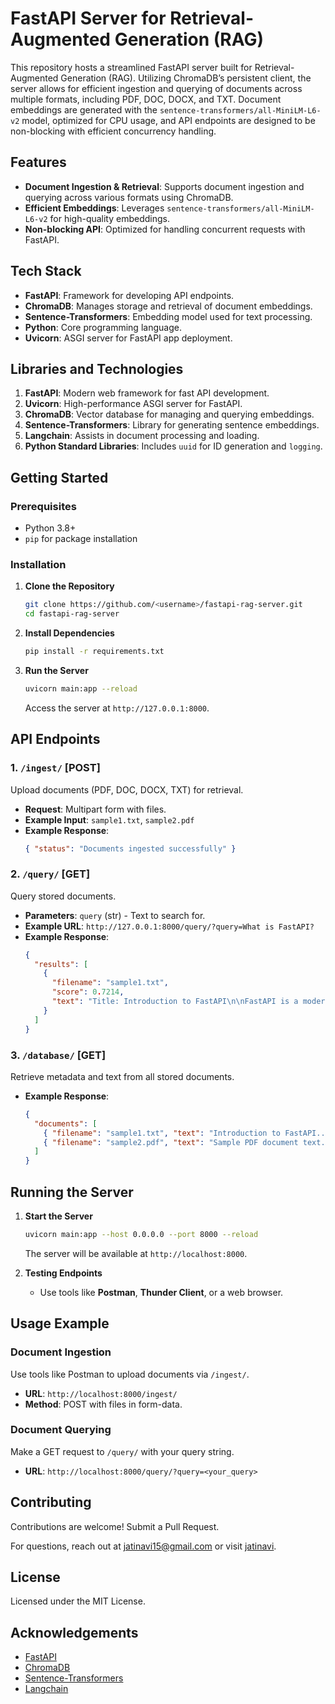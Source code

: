 
# FastAPI Server for Retrieval-Augmented Generation (RAG)

This repository hosts a streamlined FastAPI server built for Retrieval-Augmented Generation (RAG). Utilizing ChromaDB’s persistent client, the server allows for efficient ingestion and querying of documents across multiple formats, including PDF, DOC, DOCX, and TXT. Document embeddings are generated with the `sentence-transformers/all-MiniLM-L6-v2` model, optimized for CPU usage, and API endpoints are designed to be non-blocking with efficient concurrency handling.

## Features
- **Document Ingestion & Retrieval**: Supports document ingestion and querying across various formats using ChromaDB.
- **Efficient Embeddings**: Leverages `sentence-transformers/all-MiniLM-L6-v2` for high-quality embeddings.
- **Non-blocking API**: Optimized for handling concurrent requests with FastAPI.

## Tech Stack
- **FastAPI**: Framework for developing API endpoints.
- **ChromaDB**: Manages storage and retrieval of document embeddings.
- **Sentence-Transformers**: Embedding model used for text processing.
- **Python**: Core programming language.
- **Uvicorn**: ASGI server for FastAPI app deployment.

## Libraries and Technologies
1. **FastAPI**: Modern web framework for fast API development.
2. **Uvicorn**: High-performance ASGI server for FastAPI.
3. **ChromaDB**: Vector database for managing and querying embeddings.
4. **Sentence-Transformers**: Library for generating sentence embeddings.
5. **Langchain**: Assists in document processing and loading.
6. **Python Standard Libraries**: Includes `uuid` for ID generation and `logging`.

## Getting Started
### Prerequisites
- Python 3.8+
- `pip` for package installation

### Installation
1. **Clone the Repository**
   ```sh
   git clone https://github.com/<username>/fastapi-rag-server.git
   cd fastapi-rag-server
   ```

2. **Install Dependencies**
   ```sh
   pip install -r requirements.txt
   ```

3. **Run the Server**
   ```sh
   uvicorn main:app --reload
   ```
   Access the server at `http://127.0.0.1:8000`.

## API Endpoints
### 1. `/ingest/` [POST]
Upload documents (PDF, DOC, DOCX, TXT) for retrieval.
- **Request**: Multipart form with files.
- **Example Input**: `sample1.txt`, `sample2.pdf`
- **Example Response**:
  ```json
  { "status": "Documents ingested successfully" }
  ```

### 2. `/query/` [GET]
Query stored documents.
- **Parameters**: `query` (str) - Text to search for.
- **Example URL**: `http://127.0.0.1:8000/query/?query=What is FastAPI?`
- **Example Response**:
  ```json
  {
    "results": [
      {
        "filename": "sample1.txt",
        "score": 0.7214,
        "text": "Title: Introduction to FastAPI\n\nFastAPI is a modern, fast (high-performance), web framework..."
      }
    ]
  }
  ```

### 3. `/database/` [GET]
Retrieve metadata and text from all stored documents.
- **Example Response**:
  ```json
  {
    "documents": [
      { "filename": "sample1.txt", "text": "Introduction to FastAPI..." },
      { "filename": "sample2.pdf", "text": "Sample PDF document text..." }
    ]
  }
  ```

## Running the Server
1. **Start the Server**
   ```sh
   uvicorn main:app --host 0.0.0.0 --port 8000 --reload
   ```
   The server will be available at `http://localhost:8000`.

2. **Testing Endpoints**
   - Use tools like **Postman**, **Thunder Client**, or a web browser.

## Usage Example
### Document Ingestion
Use tools like Postman to upload documents via `/ingest/`.
- **URL**: `http://localhost:8000/ingest/`
- **Method**: POST with files in form-data.

### Document Querying
Make a GET request to `/query/` with your query string.
- **URL**: `http://localhost:8000/query/?query=<your_query>`

## Contributing
Contributions are welcome! Submit a Pull Request.

For questions, reach out at [jatinavi15@gmail.com](mailto:jatinavi15@gmail.com) or visit [jatinavi](https://github.com/jatinavi).

## License
Licensed under the MIT License.

## Acknowledgements
- [FastAPI](https://fastapi.tiangolo.com/)
- [ChromaDB](https://github.com/chroma-core/chroma)
- [Sentence-Transformers](https://www.sbert.net/)
- [Langchain](https://langchain.com/)
